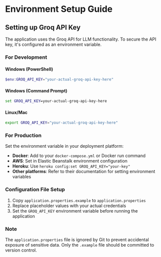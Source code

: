 # Environment Setup Guide

## Setting up Groq API Key

The application uses the Groq API for LLM functionality. To secure the API key, it's configured as an environment variable.

### For Development

#### Windows (PowerShell)
```powershell
$env:GROQ_API_KEY="your-actual-groq-api-key-here"
```

#### Windows (Command Prompt)
```cmd
set GROQ_API_KEY=your-actual-groq-api-key-here
```

#### Linux/Mac
```bash
export GROQ_API_KEY="your-actual-groq-api-key-here"
```

### For Production

Set the environment variable in your deployment platform:

- **Docker**: Add to your `docker-compose.yml` or Docker run command
- **AWS**: Set in Elastic Beanstalk environment configuration
- **Heroku**: Use `heroku config:set GROQ_API_KEY="your-key"`
- **Other platforms**: Refer to their documentation for setting environment variables

### Configuration File Setup

1. Copy `application.properties.example` to `application.properties`
2. Replace placeholder values with your actual credentials
3. Set the `GROQ_API_KEY` environment variable before running the application

### Note

The `application.properties` file is ignored by Git to prevent accidental exposure of sensitive data. Only the `.example` file should be committed to version control.
